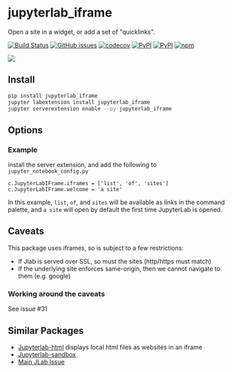 # jupyterlab_iframe
Open a site in a widget, or add a set of "quicklinks".

[![Build Status](https://travis-ci.org/timkpaine/jupyterlab_iframe.svg?branch=master)](https://travis-ci.org/timkpaine/jupyterlab_iframe)
[![GitHub issues](https://img.shields.io/github/issues/timkpaine/jupyterlab_iframe.svg)]()
[![codecov](https://codecov.io/gh/timkpaine/jupyterlab_iframe/branch/master/graph/badge.svg)](https://codecov.io/gh/timkpaine/jupyterlab_iframe)
[![PyPI](https://img.shields.io/pypi/l/jupyterlab_iframe.svg)](https://pypi.python.org/pypi/jupyterlab_iframe)
[![PyPI](https://img.shields.io/pypi/v/jupyterlab_iframe.svg)](https://pypi.python.org/pypi/jupyterlab_iframe)
[![npm](https://img.shields.io/npm/v/jupyterlab_iframe.svg)](https://www.npmjs.com/package/jupyterlab_iframe)

![](https://raw.githubusercontent.com/timkpaine/jupyterlab_iframe/master/docs/example1.gif)

## Install
```bash
pip install jupyterlab_iframe
jupyter labextension install jupyterlab_iframe
jupyter serverextension enable --py jupyterlab_iframe
```

## Options
### Example
install the server extension, and add the following to `jupyter_notebook_config.py`

```python3
c.JupyterLabIFrame.iframes = ['list', 'of', 'sites']
c.JupyterLabIFrame.welcome = 'a site'
```

In this example, `list`, `of`, and `sites` will be available as links in the command palette, and `a site` will open by default the first time JupyterLab is opened.


## Caveats
This package uses iframes, so is subject to a few restrictions:
- If Jlab is served over SSL, so must the sites (http/https must match)
- If the underlying site enforces same-origin, then we cannot navigate to them (e.g. google)

### Working around the caveats
See issue #31

## Similar Packages
- [Jupyterlab-html](https://github.com/mflevine/jupyterlab_html) displays local html files as websites in an iframe
- [Jupyterlab-sandbox](https://github.com/canavandl/jupyterlab_sandbox)
- [Main JLab Issue](https://github.com/jupyterlab/jupyterlab/issues/2369)